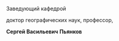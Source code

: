 Заведующий кафедрой
   

 доктор географических наук, профессор,
   

**Сергей Васильевич** 
**Пьянков** 
  


  
